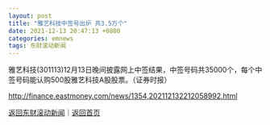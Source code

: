 ```yaml
---
layout: post
title: "雅艺科技中签号出炉 共3.5万个"
date: 2021-12-13 20:47:13 +0800
categories: emnews
tags: 东财滚动新闻
---
```


雅艺科技(301113)12月13日晚间披露网上中签结果，中签号码共35000个，每个中签号码能认购500股雅艺科技A股股票。（证券时报）

<http://finance.eastmoney.com/news/1354,202112132212058992.html>

[返回东财滚动新闻](//finews.withounder.com/emnews/)｜[返回首页](//finews.withounder.com/)
